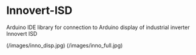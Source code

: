 # Innovert-ISD
Arduino IDE library for connection to Arduino display of industrial inverter Innovert ISD

(/images/inno_disp.jpg)
(/images/inno_full.jpg)
